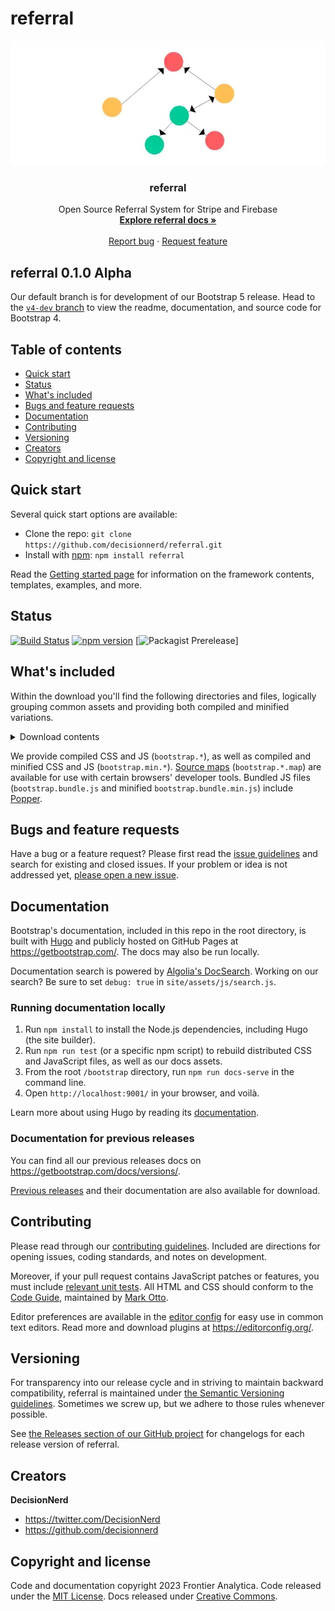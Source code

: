 # referral

<p align="center">
  <a href="https://getbootstrap.com/">
    <img src="https://github.com/DecisionNerd/referral/blob/main/graph.png" alt="network graph" width="600">
  </a>
</p>

<h3 align="center">referral</h3>

<p align="center">
  Open Source Referral System for Stripe and Firebase
  <br>
  <a href="https://github.com/DecisionNerd/referral/wiki"><strong>Explore referral docs »</strong></a>
  <br>
  <br>
  <a href="https://github.com/decisionnerd/referral/issues/new?assignees=-&labels=bug&template=bug_report.yml">Report bug</a>
  ·
  <a href="https://github.com/decisionnerd/referral/issues/new?assignees=&labels=enhancement&template=feature_request.yml">Request feature</a>
</p>


## referral 0.1.0 Alpha

Our default branch is for development of our Bootstrap 5 release. Head to the [`v4-dev` branch](https://github.com/twbs/bootstrap/tree/v4-dev) to view the readme, documentation, and source code for Bootstrap 4.


## Table of contents

- [Quick start](#quick-start)
- [Status](#status)
- [What's included](#whats-included)
- [Bugs and feature requests](#bugs-and-feature-requests)
- [Documentation](#documentation)
- [Contributing](#contributing)
- [Versioning](#versioning)
- [Creators](#creators)
- [Copyright and license](#copyright-and-license)


## Quick start

Several quick start options are available:

- Clone the repo: `git clone https://github.com/decisionnerd/referral.git`
- Install with [npm](https://www.npmjs.com/): `npm install referral`

Read the [Getting started page](https://getbootstrap.com/docs/5.3/getting-started/introduction/) for information on the framework contents, templates, examples, and more.


## Status

[![Build Status](https://img.shields.io/github/actions/workflow/status/twbs/bootstrap/js.yml?branch=main&label=JS%20Tests&logo=github)](https://github.com/twbs/bootstrap/actions?query=workflow%3AJS+Tests+branch%3Amain)
[![npm version](https://img.shields.io/npm/v/bootstrap?logo=npm&logoColor=fff)](https://www.npmjs.com/package/bootstrap)
[![Packagist Prerelease](https://img.shields.io/packagist/vpre/twbs/bootstrap?logo=packagist&logoColor=fff)]


## What's included

Within the download you'll find the following directories and files, logically grouping common assets and providing both compiled and minified variations.

<details>
  <summary>Download contents</summary>

  ```text
  referral/
  ├── css/

  ```
</details>

We provide compiled CSS and JS (`bootstrap.*`), as well as compiled and minified CSS and JS (`bootstrap.min.*`). [Source maps](https://developers.google.com/web/tools/chrome-devtools/javascript/source-maps) (`bootstrap.*.map`) are available for use with certain browsers' developer tools. Bundled JS files (`bootstrap.bundle.js` and minified `bootstrap.bundle.min.js`) include [Popper](https://popper.js.org/).


## Bugs and feature requests

Have a bug or a feature request? Please first read the [issue guidelines](https://github.com/twbs/bootstrap/blob/main/.github/CONTRIBUTING.md#using-the-issue-tracker) and search for existing and closed issues. If your problem or idea is not addressed yet, [please open a new issue](https://github.com/twbs/bootstrap/issues/new/choose).


## Documentation

Bootstrap's documentation, included in this repo in the root directory, is built with [Hugo](https://gohugo.io/) and publicly hosted on GitHub Pages at <https://getbootstrap.com/>. The docs may also be run locally.

Documentation search is powered by [Algolia's DocSearch](https://docsearch.algolia.com/). Working on our search? Be sure to set `debug: true` in `site/assets/js/search.js`.

### Running documentation locally

1. Run `npm install` to install the Node.js dependencies, including Hugo (the site builder).
2. Run `npm run test` (or a specific npm script) to rebuild distributed CSS and JavaScript files, as well as our docs assets.
3. From the root `/bootstrap` directory, run `npm run docs-serve` in the command line.
4. Open `http://localhost:9001/` in your browser, and voilà.

Learn more about using Hugo by reading its [documentation](https://gohugo.io/documentation/).

### Documentation for previous releases

You can find all our previous releases docs on <https://getbootstrap.com/docs/versions/>.

[Previous releases](https://github.com/twbs/bootstrap/releases) and their documentation are also available for download.


## Contributing

Please read through our [contributing guidelines](https://github.com/twbs/bootstrap/blob/main/.github/CONTRIBUTING.md). Included are directions for opening issues, coding standards, and notes on development.

Moreover, if your pull request contains JavaScript patches or features, you must include [relevant unit tests](https://github.com/twbs/bootstrap/tree/main/js/tests). All HTML and CSS should conform to the [Code Guide](https://github.com/mdo/code-guide), maintained by [Mark Otto](https://github.com/mdo).

Editor preferences are available in the [editor config](https://github.com/twbs/bootstrap/blob/main/.editorconfig) for easy use in common text editors. Read more and download plugins at <https://editorconfig.org/>.



## Versioning

For transparency into our release cycle and in striving to maintain backward compatibility, referral is maintained under [the Semantic Versioning guidelines](https://semver.org/). Sometimes we screw up, but we adhere to those rules whenever possible.

See [the Releases section of our GitHub project](https://github.com/decisionnerd/referral/releases) for changelogs for each release version of referral.


## Creators

**DecisionNerd**

- <https://twitter.com/DecisionNerd>
- <https://github.com/decisionnerd>


## Copyright and license

Code and documentation copyright 2023 Frontier Analytica. Code released under the [MIT License](https://github.com/DecisionNerd/referral/blob/main/LICENSE). Docs released under [Creative Commons](https://creativecommons.org/licenses/by/3.0/).
